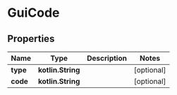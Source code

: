 
# GuiCode

## Properties
Name | Type | Description | Notes
------------ | ------------- | ------------- | -------------
**type** | **kotlin.String** |  |  [optional]
**code** | **kotlin.String** |  |  [optional]
